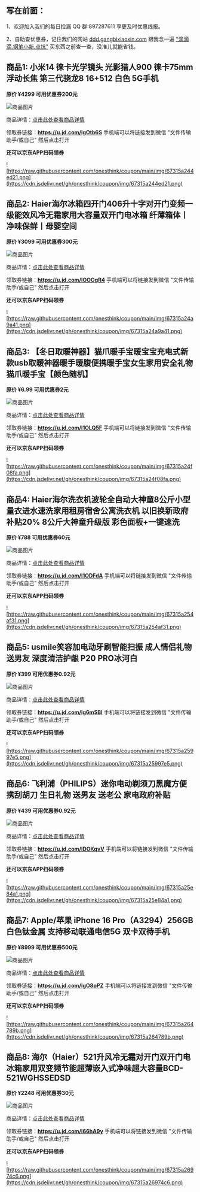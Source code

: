 ## 写在前面：

1、欢迎加入我们的每日捡漏 QQ 群:897287611 享更及时优惠线报。

2、自助查优惠券，记住我们的网站 [ddd.gangbixiaoxin.com](https://ddd.gangbixiaoxin.com) 跟我念一遍 ["滴滴滴.钢笔小新.点抗"](https://ddd.gangbixiaoxin.com) 买东西之前查一查，没准儿就能省钱。

## 商品1: 小米14 徕卡光学镜头 光影猎人900 徕卡75mm浮动长焦 第三代骁龙8 16+512 白色 5G手机

**原价 ¥4299 可用优惠券200元**

![商品图片](http://img14.360buyimg.com/n1/jfs/t1/233555/22/29520/81664/67307899Fbcccffab/c5b1342139071b93.jpg)

商品详情：[点击此处查看商品详情](https://union-click.jd.com/jdc?e=1003156031&amp;p=JF8BAZ8JK1olXDYCVV9cDksVC24JGVIlGVlaCgFtUQ5SQi0DBUVOBVlUAwoCFxBCHD1WR0VNGFJeSwcYVBYZQTVMFyBcBUZ1M10_aQ1hZStwfBNHFlEALxg_cCUVeBVqUjtsVV9wBhsoTQAeejgfW1dhJHZnIy0mTz9IWQp_aDBJJXNlLTwEYElgS2d4eQF1GXF3Lyw_CTtcdDcBez9hDwR1DFc4ahIXRA8Kaz9uPmVDIyctaDJkcCh-fyxICH9cDikkUiJwcA8JYyJhP3FxNx0rcTtHdzZdTGtSXk11UD1cCStpU3VyZyBMBmRpIBobBEcnAl8LGlsSVAAFUldYOHsXA19edVsUXAcDVVtdC0knAl8IHVkVXg8EUFhcC00RM28AHGvC8L7X3u-IgPLDneffovzA1LrWytZtOHsUM28JGlkVWQEDVl5tOEsUM2w4RTUUDgEHXV5dCiVLAT1bUlhXX2gCXFhcCEsUAW04GVoUXwQyZG4mQRNXdAgLeTpTK2BGLDkVWgBAARROeSN7X314Nhc9cUNOcT1Nbh5eVH9VZF5t)

领取券链接：**https://u.jd.com/IgOtb6S** 手机端可以将链接发到微信 "文件传输助手/或自己" 然后点击打开

**还可以京东APP扫码领券**

![https://raw.githubusercontent.com/onesthink/coupon/main/img/67315a244ed21.png](https://cdn.jsdelivr.net/gh/onesthink/coupon/img/67315a244ed21.png)

## 商品2: Haier海尔冰箱四开门406升十字对开门变频一级能效风冷无霜家用大容量双开门电冰箱 纤薄箱体丨净味保鲜丨母婴空间

**原价 ¥3099 可用优惠券300元**

![商品图片](http://img14.360buyimg.com/n1/jfs/t1/206926/25/48120/190346/673081f7F8a4d2b48/7b46e2e3ed1a9738.jpg)

商品详情：[点击此处查看商品详情](https://union-click.jd.com/jdc?e=1003156031&amp;p=JF8BAd4JK1olXwIGV19eAUkVC18IGloRWA8EXVhdCkIUB19MRANLAjZbERscSkAJHTRQRA1CCVkdDwtCWhVLHTdNTwcKBENeCVAfUg8bX2xJbQwUGnFVKFsebAIUB2xdYiZrCnULOlwAQzkUdxMIbQJgNFNjBlgDVFxXDxtxaz5hPnFeIwELbDx0aDN8GT9NOWVQEikFVTh1SgdObD5lDmFYJBcpUEp3YW50WzhnB2ZgHS4baElOdRt8TgxhJFRhLS06VzxIdwpzfCcTOE5hIjkCViNFZRNoewJ-GXJrNykkayxWdBZwcjt2FEd0PQQ4awIWBhhqbz1hKVQWVykpVzdwdB1rXC9sC1Z7Jy0DfBRjZxRoD1lgSQR3ZBg7cw5NSytBezJdPXR4KgwiUzxpQA8EF2sUbQUDVFlUDkwRCmo4K1sVbUdsVF9aCksUAmY4GmsVWwQCV1dbDE0SAmYPK1sdWjbV-eaIgvrCi9bchdPC5KHX3eKJlsMnM18LK1sUXAQCUFlcCksnM28LK1glA2gDB1heCE8eUQFUGQlGFAJDAjBdCkgfCm8OH1slXwcDVlxtOHtLAC5-TFpSKlF-UR05QUgTADpxZiVCLg9sVgMWekhjf29-Qi58CGdQUgABOEsn)

领取券链接：**https://u.jd.com/IOOOgR4** 手机端可以将链接发到微信 "文件传输助手/或自己" 然后点击打开

**还可以京东APP扫码领券**

![https://raw.githubusercontent.com/onesthink/coupon/main/img/67315a24a9a41.png](https://cdn.jsdelivr.net/gh/onesthink/coupon/img/67315a24a9a41.png)

## 商品3: 【冬日取暖神器】猫爪暖手宝暖宝宝充电式新款usb取暖神器暖手暖腹便携暖手宝女生家用安全礼物 猫爪暖手宝【颜色随机】

**原价 ¥6.99 可用优惠券2元**

![商品图片](http://img14.360buyimg.com/n1/jfs/t1/163001/10/48347/112624/6730870eF4c581bca/57d0bccecf43442f.jpg)

商品详情：[点击此处查看商品详情](https://union-click.jd.com/jdc?e=1003156031&amp;p=JF8BAa4JK1olXwMAV1hZDU4WC18IGlsWXQ8EU1dfAUoWAV9MRANLAjZbERscSkAJHTRQRA1CCVkdDwtCWhVLHTdNTwcKBENeCVAfUg8bcQhvR1JyB1hLNBo1dg5WQm9sUzhcPU1mOlwrcQxwByZWZTpSAG1UXSYNclxXDxtxazliBGVeIwE1WzxeAyt8cidNOWVEEig_Ui51Sg9OexBmK2FYKBcqUEpHYW50WztnAH9gVS4bfzJ3ZxtrcAxhJFRnIwcISz9IVQpzfSdrCllXPzoAXRdxaj1QbDh2AXJrDjsqUThLdBt8D1lgbQRcMio0dT0JYyxQYA5pGFJxLCANdSsbD18JK1gUXQELUllbAU4nM28IKxp7XQMFXF5dAEInAl8IHVkVXg8EUFhZDkgTM28AHGvC8L7X3u-IgPLDneffovzA1LrWytZtOHsUM28JGlkVWQEDVl5tOEsUM2w4RTUUDgAAVQ0KCiVLAT1bUlxdH2gCXFlYAUISCmY4GVoUXwQyZG4vbyxLCghSRRJ1GW58ER8cCC9fYCZoUD97X3B7EzlZQRVpYihVcA0cJVZ4ZF5t)

领取券链接：**https://u.jd.com/I1OLQ5F** 手机端可以将链接发到微信 "文件传输助手/或自己" 然后点击打开

**还可以京东APP扫码领券**

![https://raw.githubusercontent.com/onesthink/coupon/main/img/67315a24f08fa.png](https://cdn.jsdelivr.net/gh/onesthink/coupon/img/67315a24f08fa.png)

## 商品4: Haier海尔洗衣机波轮全自动大神童8公斤小型量衣进水速洗家用租房宿舍公寓洗衣机 以旧换新政府补贴20% 8公斤大神童升级版 彩色面板+一键速洗

**原价 ¥788 可用优惠券60元**

![商品图片](http://img14.360buyimg.com/n1/jfs/t1/107308/34/55009/199530/672c7c92F5f4c0110/ca9b607018c39331.jpg)

商品详情：[点击此处查看商品详情](https://union-click.jd.com/jdc?e=1003156031&amp;p=JF8BAdcJK1olXwIHXVZZAU8UAF8NElgdVAAAUl9bAHtTXDdWRGtMGENDFlVDFhBPXDlfTwQKBlMdBgABFhNSVzMXQh5JAAhADhpRUhBtVypJHTJWKQRxEBZUczNhdhdDGAVHMwQLUDkGTi4XU2t7aAd-A0NJC0kdBDx-VQxxeFtUKVlQMSoUQRxwcRR3by9cAWNaLyE9by8DABhsGTBpKlxUUjsFbyJ3dykBfgRMIn9xMFk9VzdPdAxzWC98PWV1HTUfcD58dQ1Sb11xFA5fAS42SD11Ywt_UgkdKm9bJCkUawthahNsYihTW2VrLD09UTBJdzd8fSxcKQBiDio_fyhwQRsKcwhhBHVGLC5JCj4DARo4EzB0C3J-MRw9UTFNWDpsbCdXGV14AlJROEonAG4IHFITWgALUW5tCEsnQgEIGloXXQYFXW5cOEsRAW8LEl0RWw8GU1dtCEMQM7ilo46f7NOK7YrDgJyupLqBp4-L1TYyZF1tCEoWAW8MHFoXXTYyVF1tC3tJbW5bE1sWXFQFOgJfWhheC2gJdVsXXg4CU1xcD3sVAm4KGWslbVxZLgoYSU1-QBsKaB9dVH16IislQ0hJUQEKEl9yBkBnVA5ZezhLaDFNUAQlXTY)

领取券链接：**https://u.jd.com/I1ODFdA** 手机端可以将链接发到微信 "文件传输助手/或自己" 然后点击打开

**还可以京东APP扫码领券**

![https://raw.githubusercontent.com/onesthink/coupon/main/img/67315a254af31.png](https://cdn.jsdelivr.net/gh/onesthink/coupon/img/67315a254af31.png)

## 商品5: usmile笑容加电动牙刷智能扫振  成人情侣礼物送男友 深度清洁护龈 P20 PRO冰河白

**原价 ¥399 可用优惠券0.92元**

![商品图片](http://img14.360buyimg.com/n1/jfs/t1/242907/24/22549/96591/67232c87Ff6624817/7f887b6340697c00.png)

商品详情：[点击此处查看商品详情](https://union-click.jd.com/jdc?e=1003156031&amp;p=JF8BAbAJK1olXwMGVFtaAUkVB18IGloVXgMBU11bD00nRzBQRQQlBENHFRxWFlVMWzBeTA9KQl1XSwwDVFVPRjtUBAJQAVsMFgQZBBJRXRtxfAtpHQVHNh9dSh1yZihWS1l1VWgAERYqTg1gAhdgfQVeGE19BBZKSEdjeh9tbDhAHXIAPD0pQTRWexpvbDlMGwR0NlYrahJrRwxtYCt3FFRJIyxUYS9ka21_U1J1P192QF0qfElNYBRreBpiNFxhIwcuTDxjdDJdYgVPKn9bKykuTkxvehtqYjhmGHJ7Bg4qQTBAM2YNHSFuKXYcNCdaS0lHUyhOXiZCVVAOWG5cOEgWA2gBHVwTVAMyZF5dOAl5WDpmHVtAWQdXUQtZDU5ABF8JK1sTXwYBXVhZAUoQAW84G1MSbdGv7IvXuZ6furuWk4ys-tOL6IrDgHsnM2w4G1oUXwYGU19fCHsnA2w4GGtLMwdRUl1ZDk9DbTMKSQhcDUUEOl5fC0MfB2gPE2sXXAcAVm5tOBJRXRtxfAtpHQVHNh9dSh1yZihWS1l1VWgAERYqTg1gAhdgfQVeGE19BBZtCHs)

领取券链接：**https://u.jd.com/Ig6mSBl** 手机端可以将链接发到微信 "文件传输助手/或自己" 然后点击打开

**还可以京东APP扫码领券**

![https://raw.githubusercontent.com/onesthink/coupon/main/img/67315a25997e5.png](https://cdn.jsdelivr.net/gh/onesthink/coupon/img/67315a25997e5.png)

## 商品6: 飞利浦（PHILIPS）迷你电动剃须刀黑魔方便携刮胡刀 生日礼物 送男友 送老公 家电政府补贴

**原价 ¥439 可用优惠券0.92元**

![商品图片](http://img14.360buyimg.com/n1/jfs/t1/223862/23/47789/179557/673065fcFca7ee890/3c85cd77737f6e9c.jpg)

商品详情：[点击此处查看商品详情](https://union-click.jd.com/jdc?e=1003156031&amp;p=JF8BAaEJK1olXDYCVV9cCk0eBGYJHFwlGVlaCgFtUQ5SQi0DBUVOBVlUAwoCFxBCHD1WR0VNGFJeSwcYVBYZQTVMFwYcX0ZSMgktTSJwVStPewJiGnIAFl8OXCUVX2Z1Ej8cOVAKPVojTRJtSwwfW1dhJHZnIy02ST1-azx_aCRLJXNlIzwETklhYWd-eQJpGWVnLy4_QRlcdB0Bcj9mNQR1HFc9ahJjF2x_b1lPPn1hNx8qYRF0dDZ7XyxhKltXLQAHfzJOfBh7XVxtJHJgLT0uTT9uUT9_UiBCbVtyXQobTU8fZmx-UgALXFN2Ky0GUSsbD18JK1gUXQELUllbAU4nM28IKw17XQcDVV9cCkwfA18JK1sTXwYBXVhZAUkUBW84G1MSbdGv7IvXuZ6furuWk4ys-tOL6IrDgHsnM2w4G1oUXwYGU19fCHsnA2w4GGtLMwdRUl1ZDk9DbTMKSQhcD0RYOl5fC0MfBG4OH2sXXAcAVm5tOBYeAS9YfQxlGG9lAhoaaBJgRBsKWVpGCWgACFcgAS8eZzkAcl9rGF94HD1tCHs)

领取券链接：**https://u.jd.com/IDOKqvV** 手机端可以将链接发到微信 "文件传输助手/或自己" 然后点击打开

**还可以京东APP扫码领券**

![https://raw.githubusercontent.com/onesthink/coupon/main/img/67315a25e84a1.png](https://cdn.jsdelivr.net/gh/onesthink/coupon/img/67315a25e84a1.png)

## 商品7: Apple/苹果 iPhone 16 Pro（A3294）256GB 白色钛金属 支持移动联通电信5G 双卡双待手机

**原价 ¥8999 可用优惠券500元**

![商品图片](http://img14.360buyimg.com/n1/jfs/t1/180977/5/51064/30141/673080e0F608df102/27600dd027bf4272.png)

商品详情：[点击此处查看商品详情](https://union-click.jd.com/jdc?e=1003156031&amp;p=JF8BAZ8JK1olXDYCVV9dCEIeBWoLGVMlGVlaCgFtUQ5SQi0DBUVOBVlUAwoCFxBCHD1WR0VNGFJeSwcYVBYZQTVMF1JCJXUGUi0CfCMTQAt3fhMdNk9dV1kIaiUVWTJ3TCVqWHxaITtVDApFAiYfW1dhJHZnIz0-VD1-UQZ_QjBKJXNmNzwHfEljYWZueQJhGXJJLDw_QTNcdw0BfT9hDwR1HFc7ahJkXAxhSTxuPmVDIDcPYT9OVi9-byxICH9DFTgWXTB1WTpMYyJhOH9xKx8pVzN3dzZ3TGtOKmBZHSAkXygfXwsJGyVHDlV5XRotBEcnAl8LGlsSVAAFUldYOHsXA19edVsUXAcDVV9dC00nAl8IHVkVXg8EUFdYDE4QM28AHGvC8L7X3u-IgPLDneffovzA1LrWytZtOHsUM28JGlkVWQEDVl5tOEsUM2w4RTUUDgEHXF9UWCVLAT1bUg5XAmgCXFlUAEkfAGk4GVoUXwQyZG5UXzNkB2l7RC99WUVmKzsVACBeXGwPTjl7X1xfKwkjd05tWxptE19UDwdLZF5t)

领取券链接：**https://u.jd.com/IgO8pPZ** 手机端可以将链接发到微信 "文件传输助手/或自己" 然后点击打开

**还可以京东APP扫码领券**

![https://raw.githubusercontent.com/onesthink/coupon/main/img/67315a264789b.png](https://cdn.jsdelivr.net/gh/onesthink/coupon/img/67315a264789b.png)

## 商品8: 海尔（Haier）521升风冷无霜对开门双开门电冰箱家用双变频节能超薄嵌入式净味超大容量BCD-521WGHSSEDSD

**原价 ¥2248 可用优惠券30元**

![商品图片](http://img14.360buyimg.com/n1/jfs/t1/169480/36/52891/126921/67309ef6F9a85137b/e717faab91d92e22.jpg)

商品详情：[点击此处查看商品详情](https://union-click.jd.com/jdc?e=1003156031&amp;p=JF8BAa4JK1olXwIGVFtYDUIUBl8IGloUXwABVFhVCEsnRzBQRQQlBENHFRxWFlVMWzBeTA9KQl1XSwwDVFVPRjtUBAJQAVsMFgQZBAhUYWhuaB8VIV18LFc9fg5rQ2pfYBhQWmgACh8oSy9-SCl3cyFCPlVLCihKSEdjeh9tbCh-HHIAIDokayhQexpvYjlMIQR1DFc5ahJ_Rxt9YCJ3FHpJIyxVeC9jUW1oQ1NiP19hCioVbBtsYAxJbyJHPnJLNx8pbDxKVhZJWj0XNnBmVSkecDJjYRZ7YBxjNG5RIwcUX3tBRisLfiBKH2RFUwUEehFCfhdXbQJTUQoyVW5eCUsQCmkPHVIQbTYCVG4OZpyThbuJvo-i3NCd1F1cC0snAl8IHVkVXg8EUFdaCEMSM28AHGvC8L7X3u-IgPLDneffovzA1LrWytZtOHsUM28JGlkVWQEDVl5tOEsUM2w4RTUUDgAAVQ0KCSVLAT1bUgwWXmgCXFlZCEMUBm04GVoUXwQyZG4eSykQZRxMGydOI34LNCgYdAsSVBRLXlx7X1hDIR05YQBRfAdyTDhGFFh0ZF5t)

领取券链接：**https://u.jd.com/I66hA9y** 手机端可以将链接发到微信 "文件传输助手/或自己" 然后点击打开

**还可以京东APP扫码领券**

![https://raw.githubusercontent.com/onesthink/coupon/main/img/67315a26974c6.png](https://cdn.jsdelivr.net/gh/onesthink/coupon/img/67315a26974c6.png)

